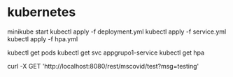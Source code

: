 # kubernetes
minikube start
kubectl apply -f deployment.yml
kubectl apply -f service.yml 
kubectl apply -f hpa.yml

kubectl get pods
kubectl get svc appgrupo1-service
kubectl get hpa

curl -X GET 'http://localhost:8080/rest/mscovid/test?msg=testing'